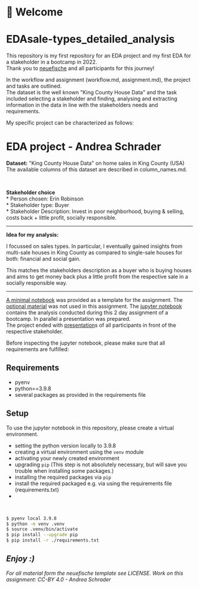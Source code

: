 # :wave: Welcome

# EDAsale-types_detailed_analysis

This repository is my first repository for an EDA project and my first EDA for a stakeholder in a bootcamp in 2022.  
Thank you to [neuefische](https://www.neuefische.de/en) and all participants for this journey!

In the workflow and assignment (workflow.md, assignment.md), the project and tasks are outlined.  
The dataset is the well known "King County House Data" and the task included selecting a stakeholder and finding, analysing and extracting information in the data in line with the stakeholders needs and requirements.

My specific project can be characterized as follows:  

# EDA project - Andrea Schrader

**Dataset:**
 "King County House Data" on home sales in King County (USA)  
The available columns of this dataset are described in column_names.md.  

<br>

**Stakeholder choice**   
    * Person chosen: Erin Robinson   
    * Stakeholder type: Buyer   
    * Stakeholder Description: Invest in poor neighborhood, buying & selling, costs back + little profit, socially responsible.   

---  

**Idea for my analysis:**   

I focussed on sales types. In particular, I eventually gained insights from multi-sale houses in King County as compared to single-sale houses for both: financial and social gain.    

This matches the stakeholders description as a buyer who is buying houses and aims to get money back plus a little profit from the respective sale in a socially responsible way.  

---

[A minimal notebook](./EDA.ipynb) was provided as a template for the assignment. The [optional material](./optional) was not used in this assignment.
The [jupyter notebook](./EDAsale-types_detailed_analysis.ipynb) contains the analysis conducted during this 2 day assignment of a bootcamp.
In parallel a presentation was prepared.  
The project ended with [presentation](./EDA_project_presentation.pdf)s of all participants in front of the respective stakeholder.

Before inspecting the jupyter notebook, please make sure that all requirements are fulfilled:

## Requirements

- pyenv
- python==3.9.8
- several packages as provided in the requirements file

## Setup

To use the jupyter notebook in this repository, please create a virtual environment.

* setting the python version locally to 3.9.8
* creating a virtual environment using the `venv` module
* activating your newly created environment 
* upgrading `pip` (This step is not absolutely necessary, but will save you trouble when installing some packages.)
* installing the required packages via `pip`
* install the required packaged e.g. via using the requirements file (requirements.txt)
* 
<br>

```zsh
$ pyenv local 3.9.8
$ python -m venv .venv
$ source .venv/bin/activate
$ pip install --upgrade pip
$ pip install -r ./requirements.txt
```

## ___Enjoy :)___ <br>

*For all material form the neuefische template see LICENSE.*
*Work on this assignment: CC-BY 4.0 - Andrea Schrader*  
